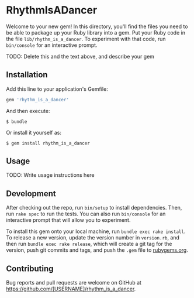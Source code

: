 # RhythmIsADancer

Welcome to your new gem! In this directory, you'll find the files you need to be able to package up your Ruby library into a gem. Put your Ruby code in the file `lib/rhythm_is_a_dancer`. To experiment with that code, run `bin/console` for an interactive prompt.

TODO: Delete this and the text above, and describe your gem

## Installation

Add this line to your application's Gemfile:

```ruby
gem 'rhythm_is_a_dancer'
```

And then execute:

    $ bundle

Or install it yourself as:

    $ gem install rhythm_is_a_dancer

## Usage

TODO: Write usage instructions here

## Development

After checking out the repo, run `bin/setup` to install dependencies. Then, run `rake spec` to run the tests. You can also run `bin/console` for an interactive prompt that will allow you to experiment.

To install this gem onto your local machine, run `bundle exec rake install`. To release a new version, update the version number in `version.rb`, and then run `bundle exec rake release`, which will create a git tag for the version, push git commits and tags, and push the `.gem` file to [rubygems.org](https://rubygems.org).

## Contributing

Bug reports and pull requests are welcome on GitHub at https://github.com/[USERNAME]/rhythm_is_a_dancer.

